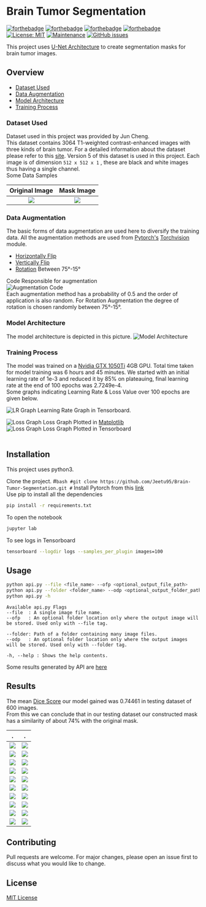 # Brain Tumor Segmentation
[![forthebadge](https://forthebadge.com/images/badges/made-with-python.svg)](https://www.python.org/)
[![forthebadge](https://forthebadge.com/images/badges/built-with-love.svg)](https://github.com/sdsubhajitdas)
[![forthebadge](https://forthebadge.com/images/badges/check-it-out.svg)](https://github.com/Jeetu95/Brain-Tumor-Segmentation)
[![forthebadge](https://forthebadge.com/images/badges/uses-badges.svg)](https://forthebadge.com)<br>
[![License: MIT](https://img.shields.io/badge/License-MIT-brightgreen.svg)](https://opensource.org/licenses/MIT)
[![Maintenance](https://img.shields.io/badge/Maintenance-No-lightgrey)](https://github.com/Jeetu95/Brain-Tumor-Segmentation/graphs/commit-activity)
[![GitHub issues](https://img.shields.io/github/issues/Naereen/StrapDown.js.svg)](https://github.com/Jeetu95/Brain-Tumor-Segmentation/issues)

This project uses [U-Net Architecture](https://arxiv.org/abs/1505.04597) to create segmentation masks for brain tumor images.

## Overview
- [Dataset Used](#Dataset-Used)
- [Data Augmentation](#Data-Augmentation)
- [Model Architecture](#Model-Architecture)
- [Training Process](#Training-Process)

### Dataset Used
Dataset used in this project was provided by Jun Cheng.<br>
This dataset contains 3064 T1-weighted contrast-enhanced images with three kinds of brain tumor. For a detailed information about the dataset please refer to this [site](https://figshare.com/articles/brain_tumor_dataset/1512427).
Version 5 of this dataset is used in this project. Each image is of dimension ```512 x 512 x 1``` , these are black and white images thus having a single channel.<br>
Some Data Samples<br>

Original Image             |  Mask Image
:-------------------------:|:-------------------------:
![](images/README/dataset_example.png)  |  ![](images/README/dataset_example_mask.png)


### Data Augmentation
The basic forms of data augmentation are used here to diversify the training data.
All the augmentation methods are used from [Pytorch's](https://pytorch.org) [Torchvision](https://pytorch.org/docs/stable/torchvision/index.html) module.
- [Horizontally Flip](https://pytorch.org/docs/stable/torchvision/transforms.html#torchvision.transforms.functional.hflip)
- [Vertically Flip](https://pytorch.org/docs/stable/torchvision/transforms.html#torchvision.transforms.functional.vflip)
- [Rotation](https://pytorch.org/docs/stable/torchvision/transforms.html#torchvision.transforms.functional.rotate) Between 75°-15°

Code Responsible for augmentation<br>
![Augmentation Code](images/README/data_aug.svg)<br>
Each augmentation method has a probability of 0.5 and the order of application is also random. For Rotation Augmentation the degree of rotation is chosen randomly between 75°-15°.


### Model Architecture
The model architecture is depicted in this picture.
![Model Architecture](images/README/architecture.png)


### Training Process
The model was trained on a [Nvidia GTX 1050Ti](https://www.geforce.com/hardware/desktop-gpus/geforce-gtx-1050-ti/specifications) 4GB GPU. Total time taken for model training was 6 hours and 45 minutes. We started with an initial learning rate of 1e-3 and reduced it by 85% on plateauing, final learning rate at the end of 100 epochs was 2.7249e-4.<br>
Some graphs indicating Learning Rate & Loss Value over 100 epochs are given below.

![LR Graph](images/README/lr_graph.png)
Learning Rate Graph in Tensorboard.<br>

![Loss Graph](images/README/loss_graph.png)
Loss Graph Plotted in [Matplotlib](https://matplotlib.org)<br>
![Loss Graph](images/README/loss_graph_2.png)
Loss Graph Plotted in Tensorboard<br><br>


## Installation
This project uses python3.

Clone the project.
#```bash
#git clone https://github.com/Jeetu95/Brain-Tumor-Segmentation.git
#```
Install Pytorch from this [link](https://pytorch.org/get-started/locally/)<br>
Use pip to install all the dependencies
```bash
pip install -r requirements.txt
```
To open the notebook
```bash
jupyter lab
```
To see logs in Tensorboard
```bash
tensorboard --logdir logs --samples_per_plugin images=100
```


## Usage

```bash
python api.py --file <file_name> --ofp <optional_output_file_path>
python api.py --folder <folder_name> --odp <optional_output_folder_path>
python api.py -h
```

```
Available api.py Flags
--file  : A single image file name.
--ofp   : An optional folder location only where the output image will be stored. Used only with --file tag.

--folder: Path of a folder containing many image files.
--odp   : An optional folder location only where the output images will be stored. Used only with --folder tag.

-h, --help : Shows the help contents.
```
Some results generated by API are [here](images/API)

## Results
The mean [Dice Score](https://en.wikipedia.org/wiki/S%C3%B8rensen%E2%80%93Dice_coefficient) our model gained was 0.74461 in testing dataset of 600 images.<br>
From this we can conclude that in our testing dataset our constructed mask has a similarity of about 74% with the original mask.<br>

.             |  .
:-------------------------:|:-------------------------:
![](images/0.98010_423.png)  |  ![](images/0.97981_1172.png)
![](images/0.97746_537.png)  |  ![](images/0.97623_636.png)
![](images/0.97441_1247.png)  |  ![](images/0.97391_373.png)
![](images/0.97316_425.png)  |  ![](images/0.97224_1400.png)
![](images/0.97216_631.png)  |  ![](images/0.97097_50.png)
![](images/0.97050_1465.png)  |  ![](images/0.96925_581.png)
![](images/0.96848_390.png)  |  ![](images/0.96812_222.png)
![](images/0.96669_14.png)  |  ![](images/0.96664_189.png)
![](images/0.96626_408.png)  |  ![](images/0.96605_994.png)
![](images/0.96603_170.png)  |  ![](images/0.96600_63.png)

## Contributing
Pull requests are welcome. For major changes, please open an issue first to discuss what you would like to change.

## License
[MIT License](LICENSE)
